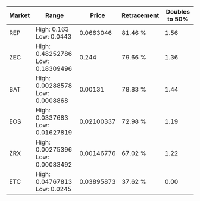| Market | Range | Price| Retracement | Doubles to 50% |
| --- | --- | --- | --- | --- |
| REP | High: 0.163<br />Low: 0.0443 | 0.0663046 | 81.46 % | 1.56 |
| ZEC | High: 0.48252786<br />Low: 0.18309496 | 0.244 | 79.66 % | 1.36 |
| BAT | High: 0.00288578<br />Low: 0.0008868 | 0.00131 | 78.83 % | 1.44 |
| EOS | High: 0.0337683<br />Low: 0.01627819 | 0.02100337 | 72.98 % | 1.19 |
| ZRX | High: 0.00275396<br />Low: 0.00083492 | 0.00146776 | 67.02 % | 1.22 |
| ETC | High: 0.04767813<br />Low: 0.0245 | 0.03895873 | 37.62 % | 0.00 |
